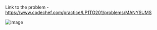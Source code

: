 Link to the problem - https://www.codechef.com/practice/LP1TO201/problems/MANYSUMS


![image](https://github.com/Haleshot/Competitive-Programming/assets/57552973/033f155e-1bde-470c-bee3-3497292f9c31)
